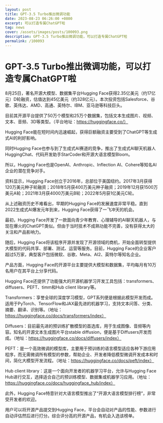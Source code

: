 ```yaml
---
layout: post
title: GPT-3.5 Turbo推出微调功能
date: 2023-08-23 06:26:00 +0800
excerpt: 可以打造专属ChatGPT啦
tag: news
cover: /assets/images/posts/100093.png
description: GPT-3.5 Turbo推出微调功能，可以打造专属ChatGPT啦
permalink: /100093
---
```



# GPT-3.5 Turbo推出微调功能，可以打造专属ChatGPT啦



8月25日，著名开源大模型、数据集平台Hugging Face获得2.35亿美元（约17亿元）D轮融资，估值达到45亿美元（约328亿元）。本次投资包括Salesforce、谷歌、英伟达、AMD、高通、英特尔、IBM、亚马逊等科技巨头。

目前其开源平台提供了50万个模型和25万个数据集，包括文本生成图片、视频、文本、音频、3D等类型。（平台地址：https://huggingface.co/）

Hugging Face能在短时间内迅速崛起，获得巨额融资主要受到了ChatGPT等生成式AI的利好影响。

同时Hugging Face也参与到了生成式AI赛道的竞争，推出了生成式AI聊天机器人HuggingChat、代码开发助手StarCoder和开源大语言模型Bloom。

所以，Hugging Face也是OpenAI、Anthropic、Inflection AI、Cohere等知名AI企业的潜在竞争对手。


资料显示，Hugging Face创立于2016年，总部位于美国纽约。2017年3月获得120万美元种子轮融资；2018年5月获400万美元种子融资；2019年12月获1500万美元A轮；2021年3月获4000万美元B轮；2022年5月获1亿美元C轮。

从上述融资历史不难看出，早期的Hugging Face的发展速度非常平稳。直到2022生成式AI爆发元年到来，Hugging Face获得了一飞冲天的机会。

最初，Hugging Face开发了一款面向青少年教育、心理辅导的AI聊天机器人，与现在爆火的ChatGPT类似。但由于当时技术不成熟功能不完善，没有获得太大的关注和产品影响力。

随后，Hugging Face将该程序开源并发现了开源领域的商机，开始全面转型提供大模型的代码共享、部署、测试、运营等服务。目前，Hugging Face的企业客户超过5万家，典型客户包括微软、谷歌、Meta、AI2、英特尔等知名企业。


产品方面，Hugging Face的开源平台主要提供大模型和数据集，平均每月有10万名用户在其平台上分享代码。

Hugging Face还提供了功能强大的开源机器学习开发工具包括：transformers、diffusers、PEFT、timm和Hub client library等。

Transformers：享誉全球的深度学习模型，GPT系列便是根据此模型开发而成。适用于PyTorch、TensorFlow和JAX最先进的机器学习，支持文本问答、分类、摘要、翻译、识别等。（地址：https://huggingface.co/docs/transformers/index）

Diffusers：目前最先进的预训练扩散模型的首选库，用于生成图像、音频等内容。知名的开源文本生成图片平台stable diffusion，便是基于Diffusers开发而成。（地址：https://huggingface.co/docs/diffusers/index）


PEFT：是一个高效微调的模型库，主要用于预训练的语言模型适应各种下游应用程序，而无需微调所有模型的参数，帮助企业、开发者降低模型微调开发成本和时间，简化大模型开发流程。（地址：https://huggingface.co/docs/peft/index）

Hub client library：这是一个面向开发者的机器学习平台，允许与Hugging Face Hub进行交互，选择适合自己的预训练模型、数据集或机器学习应用。（地址：https://huggingface.co/docs/huggingface_hub/index）


此外，Hugging Face特意针对大语言模型推出了“开源大语言模型排行榜”，非常受开发者的欢迎。

用户可以将开源产品提交到Hugging Face，平台会自动对产品的性能、参数进行自动评估然后进行打分。综合评分高的开源产品，有机会入选该榜单。

